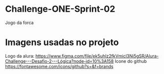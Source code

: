 # Challenge-ONE-Sprint-02
Jogo da forca

# Imagens usadas no projeto

Logo da alura: https://www.figma.com/file/ek5uhIz2fkVmicl3Nj5gSR/Alura-Challenge---Desafio-2---Lógica?node-id=10%3A158
Icone do github https://fontawesome.com/icons/github?s=&f=brands
